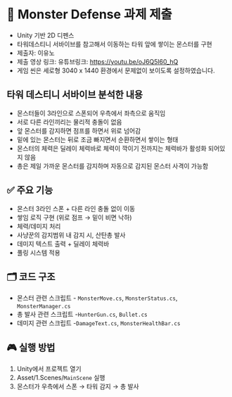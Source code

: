 # 🧟 Monster Defense 과제 제출

- Unity 기반 2D 디펜스
- 타워데스티니 서바이브를 참고해서 이동하는 타워 앞에 쌓이는 몬스터를 구현
- 제출자: 이유노
- 제출 영상 링크: 유튜브링크: https://youtu.be/oJ6Q5l60_hQ
- 게임 씬은 세로형 3040 x 1440 환경에서 문제없이 보이도록 설정하였습니다.

## 타워 데스티니 서바이브 분석한 내용

- 몬스터들이 3라인으로 스폰되어 우측에서 좌측으로 움직임
- 서로 다른 라인끼리는 물리적 충돌이 없음
- 앞 몬스터를 감지하면 점프를 하면서 위로 넘어감
- 밑에 있는 몬스터는 뒤로 조금 빠지면서 순환하면서 쌓이는 형태
- 몬스터의 체력은 딜레이 체력바로 체력이 깍이기 전까지는 체력바가 활성화 되어있지 않음
- 총은 제일 가까운 몬스터를 감지하며 자동으로 감지된 몬스터 사격이 가능함

## ✅ 주요 기능

- 몬스터 3라인 스폰 + 다른 라인 충돌 없이 이동
- 쌓임 로직 구현 (위로 점프 → 밑이 비면 낙하)
- 체력/데미지 처리
- 사냥꾼의 감지범위 내 감지 시, 산탄총 발사
- 데미지 텍스트 출력 + 딜레이 체력바
- 풀링 시스템 적용

## 🗂️ 코드 구조

- 몬스터 관련 스크립트 - `MonsterMove.cs`, `MonsterStatus.cs`, `MonsterManager.cs`
- 총 발사 관련 스크립트 -`HunterGun.cs`, `Bullet.cs`
- 데미지 관련 스크립트 -`DamageText.cs`, `MonsterHealthBar.cs`

## 🎮 실행 방법

1. Unity에서 프로젝트 열기
2. Asset/1.Scenes/`MainScene` 실행
3. 몬스터가 우측에서 스폰 → 타워 감지 → 총 발사
